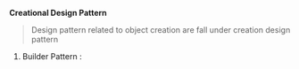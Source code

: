 **Creational Design Pattern**
>Design pattern related to object creation are fall under creation design pattern
1. Builder Pattern :